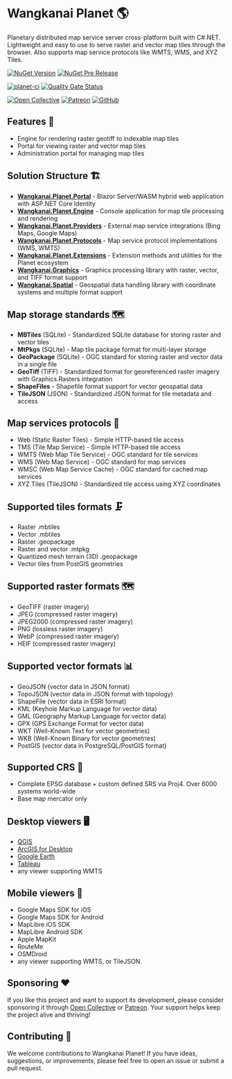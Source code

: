 # Wangkanai Planet 🌎

Planetary distributed map service server cross-platform built with C#.NET.
Lightweight and easy to use to serve raster and vector map tiles through the browser.
Also supports map service protocols like WMTS, WMS, and XYZ Tiles.

[![NuGet Version](https://img.shields.io/nuget/v/wangkanai.planet)](https://www.nuget.org/packages/wangkanai.planet)
[![NuGet Pre Release](https://img.shields.io/nuget/vpre/wangkanai.planet)](https://www.nuget.org/packages/wangkanai.planet)

[![planet-ci](https://github.com/wangkanai/planet/actions/workflows/dotnet.yml/badge.svg)](https://github.com/wangkanai/caster/actions/workflows/dotnet.yml)
[![Quality Gate Status](https://sonarcloud.io/api/project_badges/measure?project=wangkanai_planet&metric=alert_status)](https://sonarcloud.io/summary/new_code?id=wangkanai_planet)

[![Open Collective](https://img.shields.io/badge/open%20collective-support%20me-3385FF.svg)](https://opencollective.com/wangkanai)
[![Patreon](https://img.shields.io/badge/patreon-support%20me-d9643a.svg)](https://www.patreon.com/wangkanai)
[![GitHub](https://img.shields.io/github/license/wangkanai/caster)](https://github.com/wangkanai/caster/blob/main/LICENSE)

## Features 🌟

- Engine for rendering raster geotiff to indexable map tiles
- Portal for viewing raster and vector map tiles
- Administration portal for managing map tiles

## Solution Structure 🏗️

- **[Wangkanai.Planet.Portal](Portal)** - Blazor Server/WASM hybrid web application with ASP.NET Core Identity
- **[Wangkanai.Planet.Engine](Engine)** - Console application for map tile processing and rendering
- **[Wangkanai.Planet.Providers](Providers)** - External map service integrations (Bing Maps, Google Maps)
- **[Wangkanai.Planet.Protocols](Protocols)** - Map service protocol implementations (WMS, WMTS)
- **[Wangkanai.Planet.Extensions](Extensions)** - Extension methods and utilities for the Planet ecosystem
- **[Wangkanai.Graphics](Graphics)** - Graphics processing library with raster, vector, and TIFF format support
- **[Wangkanai.Spatial](Spatial)** - Geospatial data handling library with coordinate systems and multiple format support


## Map storage standards ️🗺️

- **MBTiles** (SQLite) - Standardized SQLite database for storing raster and vector tiles
- **MtPkgs** (SQLite) - Map tile package format for multi-layer storage
- **GeoPackage** (SQLite) - OGC standard for storing raster and vector data in a single file
- **GeoTiff** (TIFF) - Standardized format for georeferenced raster imagery with Graphics.Rasters integration
- **ShapeFiles** - Shapefile format support for vector geospatial data
- **TileJSON** (JSON) - Standardized JSON format for tile metadata and access

## Map services protocols 📡

- Web (Static Raster Tiles)    - Simple HTTP-based tile access
- TMS (Tile Map Service)       - Simple HTTP-based tile access
- WMTS (Web Map Tile Service)  - OGC standard for tile services
- WMS  (Web Map Service)       - OGC standard for map services
- WMSC (Web Map Service Cache) - OGC standard for cached map services
- XYZ Tiles (TileJSON)         - Standardized tile access using XYZ coordinates

## Supported tiles formats 🗜️

- Raster .mbtiles
- Vector .mbtiles
- Raster .geopackage
- Raster and vector .mtpkg
- Quantized mesh terrain (3D) .geopackage
- Vector tiles from PostGIS geometries

## Supported raster formats 🗺️

- GeoTIFF (raster imagery)
- JPEG (compressed raster imagery)
- JPEG2000 (compressed raster imagery)
- PNG (lossless raster imagery)
- WebP (compressed raster imagery)
- HEIF (compressed raster imagery)

## Supported vector formats 📊

- GeoJSON (vector data in JSON format)
- TopoJSON (vector data in JSON format with topology)
- ShapeFile (vector data in ESRI format)
- KML (Keyhole Markup Language for vector data)
- GML (Geography Markup Language for vector data)
- GPX (GPS Exchange Format for vector data)
- WKT (Well-Known Text for vector geometries)
- WKB (Well-Known Binary for vector geometries)
- PostGIS (vector data in PostgreSQL/PostGIS format)

## Supported CRS 🏁

- Complete EPSG database + custom defined SRS via Proj4. Over 6000 systems world-wide
- Base map mercator only

## Desktop viewers 🖥️

- [QGIS](https://www.qgis.org/en/site/)
- [ArcGIS for Desktop](https://www.esri.com/en-us/arcgis/products/arcgis-desktop/overview)
- [Google Earth](https://www.google.com/earth/)
- [Tableau](https://www.tableau.com/)
- any viewer supporting WMTS

## Mobile viewers 📱

- Google Maps SDK for iOS
- Google Maps SDK for Android
- MapLibre iOS SDK
- MapLibre Android SDK
- Apple MapKit
- RouteMe
- OSMDroid
- any viewer supporting WMTS, or TileJSON

## Sponsoring ❤️

If you like this project and want to support its development,
please consider sponsoring it through [Open Collective](https://opencollective.com/wangkanai)
or [Patreon](https://www.patreon.com/wangkanai).
Your support helps keep the project alive and thriving!

## Contributing 🤝

We welcome contributions to Wangkanai Planet!
If you have ideas, suggestions, or improvements, please feel free to open an issue or submit a pull request.
